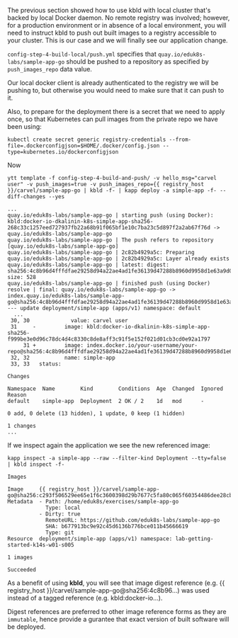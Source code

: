 The previous section showed how to use kbld with local cluster that's backed by local Docker daemon. No remote registry was involved; however, for a production environment or in absence of a local environment, you will need to instruct kbld to push out built images to a registry accessible to your cluster. This is our case and we will finally see our application change.

`config-step-4-build-local/push.yml` specifies that `quay.io/eduk8s-labs/sample-app-go` should be pushed to a repository as specified by `push_images_repo` data value.

Our local docker client is already authenticated to the registry we will be pushing to, but otherwise you would need to make sure that it can push to it.

Also, to prepare for the deployment there is a secret that we need to apply once, so that Kubernetes can pull images from the private repo we have been using:

```execute-1
kubectl create secret generic registry-credentials --from-file=.dockerconfigjson=$HOME/.docker/config.json --type=kubernetes.io/dockerconfigjson
```

Now 

```execute-1
ytt template -f config-step-4-build-and-push/ -v hello_msg="carvel user" -v push_images=true -v push_images_repo={{ registry_host }}/carvel/sample-app-go | kbld -f- | kapp deploy -a simple-app -f- --diff-changes --yes
```

```
...
quay.io/eduk8s-labs/sample-app-go | starting push (using Docker): kbld:docker-io-dkalinin-k8s-simple-app-sha256-268c33c1257eed727937fb22a68b91f065bf1e10c7ba23c5d897f2a2ab67f76d -> quay.io/eduk8s-labs/sample-app-go
quay.io/eduk8s-labs/sample-app-go | The push refers to repository [quay.io/eduk8s-labs/sample-app-go]
quay.io/eduk8s-labs/sample-app-go | 2c82b4929a5c: Preparing
quay.io/eduk8s-labs/sample-app-go | 2c82b4929a5c: Layer already exists
quay.io/eduk8s-labs/sample-app-go | latest: digest: sha256:4c8b96d4fffdfae29258d94a22ae4ad1fe36139d47288b8960d9958d1e63a9d0 size: 528
quay.io/eduk8s-labs/sample-app-go | finished push (using Docker)
resolve | final: quay.io/eduk8s-labs/sample-app-go -> index.quay.io/eduk8s-labs/sample-app-go@sha256:4c8b96d4fffdfae29258d94a22ae4ad1fe36139d47288b8960d9958d1e63a9d0
--- update deployment/simple-app (apps/v1) namespace: default
  ...
 30, 30             value: carvel user
 31     -         image: kbld:docker-io-dkalinin-k8s-simple-app-sha256-f999be3e0d96c78dc4d4c8330c8de8aff3c91f5e152f021d01cb3cd0e92a1797
     31 +         image: index.docker.io/your-username/your-repo@sha256:4c8b96d4fffdfae29258d94a22ae4ad1fe36139d47288b8960d9958d1e63a9d0
 32, 32           name: simple-app
 33, 33   status:

Changes

Namespace  Name        Kind        Conditions  Age  Changed  Ignored Reason
default    simple-app  Deployment  2 OK / 2    1d   mod      -

0 add, 0 delete (13 hidden), 1 update, 0 keep (1 hidden)

1 changes
...
```

If we inspect again the application we see the new referenced image:

```execute-1
kapp inspect -a simple-app --raw --filter-kind Deployment --tty=false | kbld inspect -f-
```

```
Images

Image     {{ registry_host }}/carvel/sample-app-go@sha256:c293f506529ee65e1f6c3600398d29b7677c5fa80c065f60354486dee28cb51a
Metadata  - Path: /home/eduk8s/exercises/sample-app-go
            Type: local
          - Dirty: true
            RemoteURL: https://github.com/eduk8s-labs/sample-app-go
            SHA: b677913bc9e92c45d6136b776bce011b45666619
            Type: git
Resource  deployment/simple-app (apps/v1) namespace: lab-getting-started-k14s-w01-s005

1 images

Succeeded
```

As a benefit of using __kbld__, you will see that image digest reference (e.g. {{ registry_host }}/carvel/sample-app-go@sha256:4c8b96...) was used instead of a tagged reference (e.g. kbld:docker-io...).

Digest references are preferred to other image reference forms as they are `immutable`, hence provide a gurantee that exact version of built software will be deployed.
